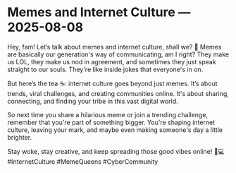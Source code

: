 # Memes and Internet Culture — 2025-08-08

Hey, fam! Let’s talk about memes and internet culture, shall we? 🌟 Memes are basically our generation's way of communicating, am I right? They make us LOL, they make us nod in agreement, and sometimes they just speak straight to our souls. They're like inside jokes that everyone's in on.

But here’s the tea ☕️: internet culture goes beyond just memes. It’s about trends, viral challenges, and creating communities online. It's about sharing, connecting, and finding your tribe in this vast digital world.

So next time you share a hilarious meme or join a trending challenge, remember that you're part of something bigger. You're shaping internet culture, leaving your mark, and maybe even making someone's day a little brighter.

Stay woke, stay creative, and keep spreading those good vibes online! 🌈💻 #InternetCulture #MemeQueens #CyberCommunity